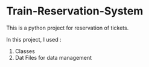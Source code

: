 # Train-Reservation-System
This is a python project for reservation of tickets. 

In this project, I used :
1. Classes
2. Dat Files for data management
